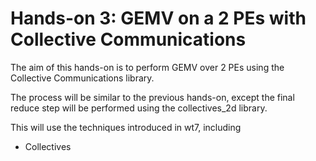 # Hands-on 3: GEMV on a 2 PEs with Collective Communications

The aim of this hands-on is to perform GEMV over 2 PEs using the Collective Communications library.

The process will be similar to the previous hands-on, except the final reduce step will be performed using the collectives_2d library.

This will use the techniques introduced in wt7, including 

* Collectives


